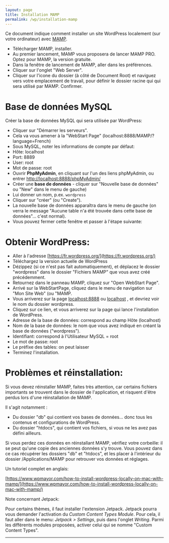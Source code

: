 ```yaml
---
layout: page
title: Installation MAMP
permalink: /wp/installation-mamp
---
```


Ce document indique comment installer un site WordPress localement (sur votre ordinateur) avec [MAMP](https://www.mamp.info/en/).

- Télécharger MAMP, installer.
- Au premier lancement, MAMP vous proposera de lancer MAMP PRO. Optez pour MAMP, la version gratuite.
- Dans la fenêtre de lancement de MAMP, aller dans les préférences.
- Cliquer sur l'onglet "Web Server".
- Cliquer sur l'icone du dossier (à côté de Document Root) et naviguez vers votre emplacement de travail, pour définir le dossier racine qui qui sera utilisé par MAMP. Confirmer.

Base de données MySQL
===

Créer la base de données MySQL qui sera utilisée par WordPress:

- Cliquer sur "Démarrer les serveurs".
- Cela va vous amener à la "WebStart Page" (localhost:8888/MAMP/?language=French)
- Sous MySQL, noter les informations de compte par défaut:
- Hôte: localhost
- Port: 8889
- User: root
- Mot de passe: root
- Ouvrir **PhpMyAdmin**, en cliquant sur l'un des liens phpMyAdmin, ou entrer [http://localhost:8888/phpMyAdmin/](http://localhost:8888/phpMyAdmin/)
- Créer une **base de données** - cliquer sur "Nouvelle base de données" ou "New" dans le menu de gauche)
- Lui donner un nom, p.ex. `wordpress`
- Cliquer sur "créer" (ou "Create").
- La nouvelle base de données apparaîtra dans le menu de gauche (on verra le message "Aucune table n'a été trouvée dans cette base de données"... c'est normal).
- Vous pouvez fermer cette fenêtre et passer à l'étape suivante:

Obtenir WordPress: 
===

- Aller à l'adresse [https://fr.wordpress.org/](https://fr.wordpress.org/)
- Téléchargez la version actuelle de WordPress
- Dézippez (si ce n'est pas fait automatiquement), et déplacez le dossier "wordpress" dans le dossier "Fichiers MAMP" que vous avez créé précédemment.
- Retournez dans le panneau MAMP, cliquez sur "Open WebStart Page".
- Arrivé sur la WebStartPage, cliquez dans le menu de navigation sur "Mon Site Web" (ou "MAMP.
- Vous arriverez sur la page [localhost:8888](http://localhost:8888) ou [localhost](localhost) , et devriez voir le nom du dossier wordpress.
- Cliquez sur ce lien, et vous arriverez sur la page qui lance l'installation de WordPress.
- Adresse de la base de données: correspond au champ Hôte (localhost)
- Nom de la base de données: le nom que vous avez indiqué en créant la base de données ("wordpress").
- Identifiant: correspond à l'Utilisateur MySQL = root
- Le mot de passe: root
- Le préfixe des tables: on peut laisser
- Terminez l'installation.

Problèmes et réinstallation: 
===

Si vous devez réinstaller MAMP, faites très attention, car certains fichiers importants se trouvent dans le dossier de l'application, et risquent d'être perdus lors d'une réinstallation de MAMP.

Il s'agit notamment :

* Du dossier "db" qui contient vos bases de données... donc tous les contenus et configurations de WordPress.
* Du dossier "htdocs", qui contient vos fichiers, si vous ne les avez pas défini ailleurs.

Si vous perdez ces données en réinstallant MAMP, vérifiez votre corbeille: il se peut qu'une copie des anciennes données s'y trouve. Vous pouvez dans ce cas récupérer les dossiers "db" et "htdocs", et les placer à l'intérieur du dossier /Applications/MAMP pour retrouver vos données et réglages.

Un tutoriel complet en anglais:

[https://www.wpmayor.com/how-to-install-wordpress-locally-on-mac-with-mamp/](https://www.wpmayor.com/how-to-install-wordpress-locally-on-mac-with-mamp/)

Note concernant Jetpack:

Pour certains thèmes, il faut installer l'extension Jetpack. Jetpack pourra vous demander l'activation du *Custom Content Types Module*. Pour cela, il faut aller dans le menu: *Jetpack > Settings*, puis dans l'onglet *Writing*. Parmi les différents modules proposées, activer celui qui se nomme "Custom Content Types".


***
